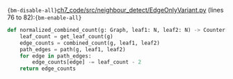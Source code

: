 `{bm-disable-all}`[ch7_code/src/neighbour_detect/EdgeOnlyVariant.py](ch7_code/src/neighbour_detect/EdgeOnlyVariant.py) (lines 76 to 82):`{bm-enable-all}`

```python
def normalized_combined_count(g: Graph, leaf1: N, leaf2: N) -> Counter[E]:
    leaf_count = get_leaf_count(g)
    edge_counts = combined_count(g, leaf1, leaf2)
    path_edges = path(g, leaf1, leaf2)
    for edge in path_edges:
        edge_counts[edge] -= leaf_count - 2
    return edge_counts
```